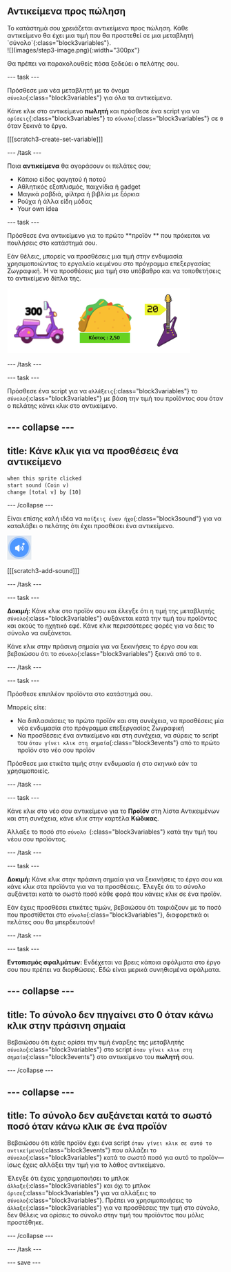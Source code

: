 ## Αντικείμενα προς πώληση

<div style="display: flex; flex-wrap: wrap">
<div style="flex-basis: 200px; flex-grow: 1; margin-right: 15px;">
Το κατάστημά σου χρειάζεται αντικείμενα προς πώληση. Κάθε αντικείμενο θα έχει μια τιμή που θα προστεθεί σε μια μεταβλητή `σύνολο`{:class="block3variables"}.
</div>
<div>
![](images/step3-image.png){:width="300px"}
</div>
</div>

Θα πρέπει να παρακολουθείς πόσα ξοδεύει ο πελάτης σου.

--- task ---

Πρόσθεσε μια νέα μεταβλητή με το όνομα `σύνολο`{:class="block3variables"} για όλα τα αντικείμενα.

Κάνε κλικ στο αντικείμενο **πωλητή** και πρόσθεσε ένα script για να `ορίσεις`{:class="block3variables"} το `σύνολο`{:class="block3variables"} σε `0` όταν ξεκινά το έργο.

[[[scratch3-create-set-variable]]]

--- /task ---

Ποια **αντικείμενα** θα αγοράσουν οι πελάτες σου;
+ Κάποιο είδος φαγητού ή ποτού
+ Αθλητικός εξοπλισμός, παιχνίδια ή gadget
+ Μαγικά ραβδιά, φίλτρα ή βιβλία με ξόρκια
+ Ρούχα ή άλλα είδη μόδας
+ Your own idea

--- task ---

Πρόσθεσε ένα αντικείμενο για το πρώτο **προϊόν ** που πρόκειται να πουλήσεις στο κατάστημά σου.

Εάν θέλεις, μπορείς να προσθέσεις μια τιμή στην ενδυμασία χρησιμοποιώντας το εργαλείο κειμένου στο πρόγραμμα επεξεργασίας Ζωγραφική. Ή να προσθέσεις μια τιμή στο υπόβαθρο και να τοποθετήσεις το αντικείμενο δίπλα της.

![Παραδείγματα αντικειμένων με τα ποσά γραμμένα δίπλα τους.](images/item-amounts.png)

--- /task ---

--- task ---

Πρόσθεσε ένα script για να `αλλάξεις`{:class="block3variables"} το `σύνολο`{:class="block3variables"} με βάση την τιμή του προϊόντος σου όταν ο πελάτης κάνει κλικ στο αντικείμενο.

--- collapse ---
---
title: Κάνε κλικ για να προσθέσεις ένα αντικείμενο
---

```blocks3
when this sprite clicked
start sound (Coin v)
change [total v] by [10]
```

--- /collapse ---

Είναι επίσης καλή ιδέα να `παίξεις έναν ήχο`{:class="block3sound"} για να καταλάβει ο πελάτης ότι έχει προσθέσει ένα αντικείμενο.

![Το εικονίδιο προσθήκης ήχου](images/add-sound.png)

[[[scratch3-add-sound]]]

--- /task ---

--- task ---

**Δοκιμή:** Κάνε κλικ στο προϊόν σου και έλεγξε ότι η τιμή της μεταβλητής `σύνολο`{:class="block3variables"} αυξάνεται κατά την τιμή του προϊόντος και ακούς το ηχητικό εφέ. Κάνε κλικ περισσότερες φορές για να δεις το σύνολο να αυξάνεται.

Κάνε κλικ στην πράσινη σημαία για να ξεκινήσεις το έργο σου και βεβαιώσου ότι το `σύνολο`{:class="block3variables"} ξεκινά από το `0`.

--- /task ---

--- task ---

Πρόσθεσε επιπλέον προϊόντα στο κατάστημά σου.

Μπορείς είτε:
+ Να διπλασιάσεις το πρώτο προϊόν και στη συνέχεια, να προσθέσεις μία νέα ενδυμασία στο πρόγραμμα επεξεργασίας Ζωγραφική
+ Να προσθέσεις ένα αντικείμενο και στη συνέχεια, να σύρεις το script του `όταν γίνει κλικ στη σημαία`{:class="block3events"} από το πρώτο προϊόν στο νέο σου προϊόν

Πρόσθεσε μια ετικέτα τιμής στην ενδυμασία ή στο σκηνικό εάν τα χρησιμοποιείς.

--- /task ---

--- task ---

Κάνε κλικ στο νέο σου αντικείμενο για το **Προϊόν** στη λίστα Αντικειμένων και στη συνέχεια, κάνε κλικ στην καρτέλα **Κώδικας**.

Άλλαξε το ποσό στο `σύνολο `{:class="block3variables"} κατά την τιμή του νέου σου προϊόντος.

--- /task ---

--- task ---

**Δοκιμή:** Κάνε κλικ στην πράσινη σημαία για να ξεκινήσεις το έργο σου και κάνε κλικ στα προϊόντα για να τα προσθέσεις. Έλεγξε ότι το σύνολο αυξάνεται κατά το σωστό ποσό κάθε φορά που κάνεις κλικ σε ένα προϊόν.

Εάν έχεις προσθέσει ετικέτες τιμών, βεβαιώσου ότι ταιριάζουν με το ποσό που προστίθεται στο `σύνολο`{:class="block3variables"}, διαφορετικά οι πελάτες σου θα μπερδευτούν!

--- /task ---

--- task ---

**Εντοπισμός σφαλμάτων:** Ενδέχεται να βρεις κάποια σφάλματα στο έργο σου που πρέπει να διορθώσεις. Εδώ είναι μερικά συνηθισμένα σφάλματα.

--- collapse ---
---
title: Το σύνολο δεν πηγαίνει στο 0 όταν κάνω κλικ στην πράσινη σημαία
---

Βεβαιώσου ότι έχεις ορίσει την τιμή έναρξης της μεταβλητής `σύνολο`{:class="block3variables"} στο script `όταν γίνει κλικ στη σημαία`{:class="block3events"} στο αντικείμενο του **πωλητή** σου.

--- /collapse ---

--- collapse ---
---
title: Το σύνολο δεν αυξάνεται κατά το σωστό ποσό όταν κάνω κλικ σε ένα προϊόν
---

Βεβαιώσου ότι κάθε προϊόν έχει ένα script `όταν γίνει κλικ σε αυτό το αντικείμενο`{:class="block3events"} που αλλάζει το `σύνολο`{:class="block3variables"} κατά το σωστό ποσό για αυτό το προϊόν— ίσως έχεις αλλάξει την τιμή για το λάθος αντικείμενο.

Έλεγξε ότι έχεις χρησιμοποιήσει το μπλοκ `άλλαξε`{:class="block3variables"} και όχι το μπλοκ `όρισε`{:class="block3variables"} για να αλλάξεις το `σύνολο`{:class="block3variables"}. Πρέπει να χρησιμοποιήσεις το `άλλαξε`{:class="block3variables"} για να προσθέσεις την τιμή στο σύνολο, δεν θέλεις να ορίσεις το σύνολο στην τιμή του προϊόντος που μόλις προστέθηκε.

--- /collapse ---

--- /task ---

--- save ---
